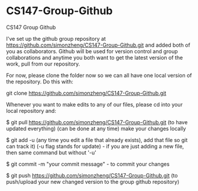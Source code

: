 CS147-Group-Github
==================

CS147 Group Github

I've set up the github group repository at https://github.com/simonzheng/CS147-Group-Github.git and added both of you as collaborators. Github will be used for version control and group collaborations and anytime you both want to get the latest version of the work, pull from our repository.

For now, please clone the folder now so we can all have one local version of the repository. Do this with:

git clone https://github.com/simonzheng/CS147-Group-Github.git



Whenever you want to make edits to any of our files, please cd into your local repository and:

$ git pull https://github.com/simonzheng/CS147-Group-Github.git (to have updated everything) (can be done at any time)
make your changes locally

$ git add -u <filename> (any time you edit a file that already exists), add that file so git can track it) (-u flag stands for update)
        - if you are just adding a new file, then same command but without '-u'

$ git commit -m "your commit message"    - to commit your changes

$ git push https://github.com/simonzheng/CS147-Group-Github.git (to push/upload your new changed version to the group github repository)